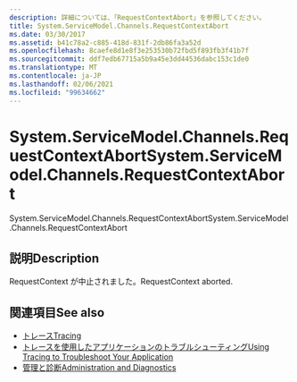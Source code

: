 ```yaml
---
description: 詳細については、「RequestContextAbort」を参照してください。
title: System.ServiceModel.Channels.RequestContextAbort
ms.date: 03/30/2017
ms.assetid: b41c78a2-c885-418d-831f-2db86fa3a52d
ms.openlocfilehash: 8caefe8d1e8f3e253530b72fbd5f893fb3f41b7f
ms.sourcegitcommit: ddf7edb67715a5b9a45e3dd44536dabc153c1de0
ms.translationtype: MT
ms.contentlocale: ja-JP
ms.lasthandoff: 02/06/2021
ms.locfileid: "99634662"
---
```

# <a name="systemservicemodelchannelsrequestcontextabort"></a><span data-ttu-id="a200b-103">System.ServiceModel.Channels.RequestContextAbort</span><span class="sxs-lookup"><span data-stu-id="a200b-103">System.ServiceModel.Channels.RequestContextAbort</span></span>

<span data-ttu-id="a200b-104">System.ServiceModel.Channels.RequestContextAbort</span><span class="sxs-lookup"><span data-stu-id="a200b-104">System.ServiceModel.Channels.RequestContextAbort</span></span>  
  
## <a name="description"></a><span data-ttu-id="a200b-105">説明</span><span class="sxs-lookup"><span data-stu-id="a200b-105">Description</span></span>  

 <span data-ttu-id="a200b-106">RequestContext が中止されました。</span><span class="sxs-lookup"><span data-stu-id="a200b-106">RequestContext aborted.</span></span>  
  
## <a name="see-also"></a><span data-ttu-id="a200b-107">関連項目</span><span class="sxs-lookup"><span data-stu-id="a200b-107">See also</span></span>

- [<span data-ttu-id="a200b-108">トレース</span><span class="sxs-lookup"><span data-stu-id="a200b-108">Tracing</span></span>](index.md)
- [<span data-ttu-id="a200b-109">トレースを使用したアプリケーションのトラブルシューティング</span><span class="sxs-lookup"><span data-stu-id="a200b-109">Using Tracing to Troubleshoot Your Application</span></span>](using-tracing-to-troubleshoot-your-application.md)
- [<span data-ttu-id="a200b-110">管理と診断</span><span class="sxs-lookup"><span data-stu-id="a200b-110">Administration and Diagnostics</span></span>](../index.md)
